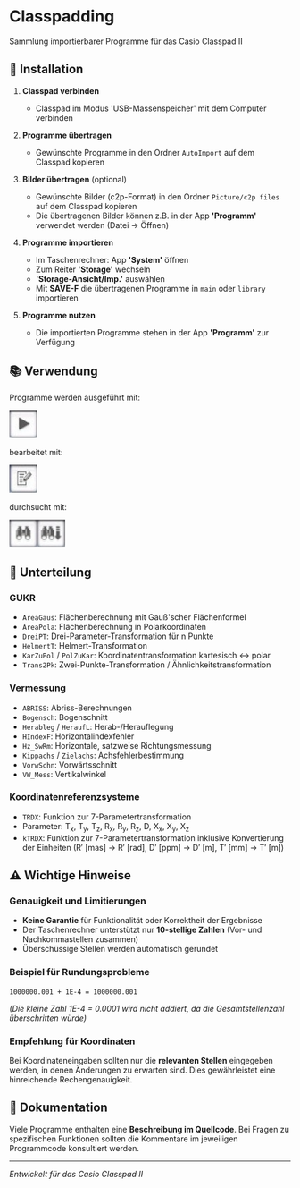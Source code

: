 # Classpadding

Sammlung importierbarer Programme für das Casio Classpad II

## 🚀 Installation

1. **Classpad verbinden**
   - Classpad im Modus 'USB-Massenspeicher' mit dem Computer verbinden

2. **Programme übertragen**
   - Gewünschte Programme in den Ordner `AutoImport` auf dem Classpad kopieren

3. **Bilder übertragen** (optional)
   - Gewünschte Bilder (c2p-Format) in den Ordner `Picture/c2p files` auf dem Classpad kopieren
   - Die übertragenen Bilder können z.B. in der App **'Programm'** verwendet werden (Datei → Öffnen)

4. **Programme importieren**
   - Im Taschenrechner: App **'System'** öffnen
   - Zum Reiter **'Storage'** wechseln
   - **'Storage-Ansicht/Imp.'** auswählen
   - Mit **SAVE-F** die übertragenen Programme in `main` oder `library` importieren

5. **Programme nutzen**
   - Die importierten Programme stehen in der App **'Programm'** zur Verfügung

## 📚 Verwendung

Programme werden ausgeführt mit:

<img src="ignore/Play.jpg" alt="Icon" width="50" height="50">

bearbeitet mit:

<img src="ignore/Stift.jpg" alt="Icon" width="50" height="50">

durchsucht mit:

<img src="ignore/Fernglas.jpg" alt="Icon" width="100" height="50">

## 📖 Unterteilung

### GUKR
- `AreaGaus`: Flächenberechnung mit Gauß'scher Flächenformel
- `AreaPola`: Flächenberechnung in Polarkoordinaten
- `DreiPT`: Drei-Parameter-Transformation für n Punkte
- `HelmertT`: Helmert-Transformation
- `KarZuPol` / `PolZuKar`: Koordinatentransformation kartesisch ↔ polar
- `Trans2Pk`: Zwei-Punkte-Transformation / Ähnlichkeitstransformation

### Vermessung
- `ABRISS`: Abriss-Berechnungen
- `Bogensch`: Bogenschnitt
- `Herableg` / `HeraufL`: Herab-/Herauflegung
- `HIndexF`: Horizontalindexfehler
- `Hz_SwRm`: Horizontale, satzweise Richtungsmessung
- `Kippachs` / `Zielachs`: Achsfehlerbestimmung
- `VorwSchn`: Vorwärtsschnitt
- `VW_Mess`: Vertikalwinkel

### Koordinatenreferenzsysteme
- `TRDX`: Funktion zur 7-Parametertransformation
- Parameter: T<sub>x</sub>, T<sub>y</sub>, T<sub>z</sub>, R<sub>x</sub>, R<sub>y</sub>, R<sub>z</sub>, D, X<sub>x</sub>, X<sub>y</sub>, X<sub>z</sub>
- `kTRDX`: Funktion zur 7-Parametertransformation inklusive Konvertierung der Einheiten (R′
[mas] → R′ [rad], D′ [ppm] → D′ [m], T′ [mm] → T′ [m])

## ⚠️ Wichtige Hinweise

### Genauigkeit und Limitierungen
- **Keine Garantie** für Funktionalität oder Korrektheit der Ergebnisse
- Der Taschenrechner unterstützt nur **10-stellige Zahlen** (Vor- und Nachkommastellen zusammen)
- Überschüssige Stellen werden automatisch gerundet

### Beispiel für Rundungsprobleme
```
1000000.001 + 1E-4 = 1000000.001
```
*(Die kleine Zahl 1E-4 = 0.0001 wird nicht addiert, da die Gesamtstellenzahl überschritten würde)*

### Empfehlung für Koordinaten
Bei Koordinateneingaben sollten nur die **relevanten Stellen** eingegeben werden, in denen Änderungen zu erwarten sind. Dies gewährleistet eine hinreichende Rechengenauigkeit.

## 📖 Dokumentation

Viele Programme enthalten eine **Beschreibung im Quellcode**. Bei Fragen zu spezifischen Funktionen sollten die Kommentare im jeweiligen Programmcode konsultiert werden.

---

*Entwickelt für das Casio Classpad II*
